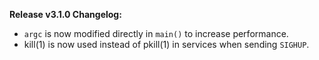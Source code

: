 **Release v3.1.0 Changelog:**
* `argc` is now modified directly in `main()` to increase performance.
* kill(1) is now used instead of pkill(1) in services when sending `SIGHUP`.
